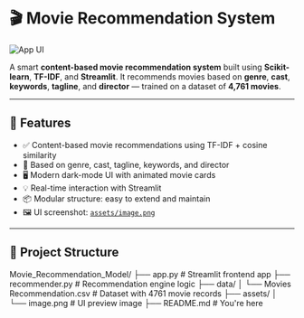 # 🎬 Movie Recommendation System

![App UI](assets/image.png)

A smart **content-based movie recommendation system** built using **Scikit-learn**, **TF-IDF**, and **Streamlit**. It recommends movies based on **genre**, **cast**, **keywords**, **tagline**, and **director** — trained on a dataset of **4,761 movies**.

---

## 🚀 Features

- ✅ Content-based movie recommendations using TF-IDF + cosine similarity
- 🎯 Based on genre, cast, tagline, keywords, and director
- 🖥️ Modern dark-mode UI with animated movie cards
- 💡 Real-time interaction with Streamlit
- 📦 Modular structure: easy to extend and maintain
- 🖼️ UI screenshot: [`assets/image.png`](assets/image.png)

---

## 📁 Project Structure

Movie_Recommendation_Model/
├── app.py # Streamlit frontend app
├── recommender.py # Recommendation engine logic
├── data/
│ └── Movies Recommendation.csv # Dataset with 4761 movie records
├── assets/
│ └── image.png # UI preview image
├── README.md # You're here


